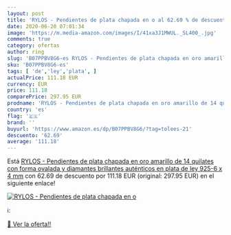 ```yaml
---
layout: post
title: 'RYLOS - Pendientes de plata chapada en o al 62.69 % de descuento'
date: 2020-06-20 07:01:34
image: 'https://m.media-amazon.com/images/I/41xa3J1MWUL._SL400_.jpg'
comments: true
category: ofertas
author: ring
slug: 'B07PPBV8G6-es RYLOS - Pendientes de plata chapada en oro amarillo de 14...'
sku: 'B07PPBV8G6-es'
tags: [ 'de','ley','plata', ]
actualPrice: 111.18 EUR
currency: EUR
price: 111.18
comparePrice: 297.95 EUR
prodname: 'RYLOS - Pendientes de plata chapada en oro amarillo de 14 quilates con forma ovalada y diamantes brillantes auténticos en plata de ley 925-6 x 4 mm'
country: 'es'
flag: '🇪🇸'
brand: ''
buyurl: 'https://www.amazon.es/dp/B07PPBV8G6/?tag=tolees-21'
descuento: '62.69'
average: '111.18'
---
```


Está [RYLOS - Pendientes de plata chapada en oro amarillo de 14 quilates con forma ovalada y diamantes brillantes auténticos en plata de ley 925-6 x 4 mm](https://www.amazon.es/dp/B07PPBV8G6/?tag=tolees-21) con 62.69 de descuento por 111.18 EUR (original: 297.95 EUR) en el siguiente enlace!

[![RYLOS - Pendientes de plata chapada en o](https://m.media-amazon.com/images/I/41xa3J1MWUL._SL400_.jpg)](https://www.amazon.es/dp/B07PPBV8G6/?tag=tolees-21)

ℹ️:


[🛒 Ver la oferta!!](https://www.amazon.es/dp/B07PPBV8G6/?tag=tolees-21)
